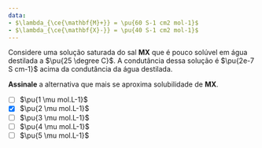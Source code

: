 ```yaml
---
data:
- $\lambda_{\ce{\mathbf{M}+}} = \pu{60 S-1 cm2 mol-1}$
- $\lambda_{\ce{\mathbf{X}-}} = \pu{40 S-1 cm2 mol-1}$
---
```

Considere uma solução saturada do sal **MX** que é pouco solúvel em água destilada a $\pu{25 \degree C}$. A condutância dessa solução é $\pu{2e-7 S cm-1}$ acima da condutância da água destilada. 

**Assinale** a alternativa que mais se aproxima solubilidade de **MX**.

- [ ] $\pu{1 \mu mol.L-1}$
- [x] $\pu{2 \mu mol.L-1}$
- [ ] $\pu{3 \mu mol.L-1}$
- [ ] $\pu{4 \mu mol.L-1}$
- [ ] $\pu{5 \mu mol.L-1}$